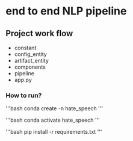 # end to end NLP pipeline


## Project work flow

- constant
- config_entity
- artifact_entity
- components
- pipeline
- app.py

### How to run?

'''bash
conda create -n hate_speech
'''

'''bash
conda activate hate_speech
'''

'''bash
pip install -r requirements.txt
'''

